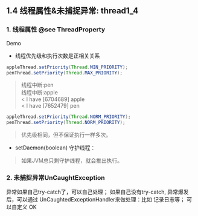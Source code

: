## 1.4 线程属性&未捕捉异常: thread1_4
### 1.  线程属性 @see ThreadProperty
Demo
- 线程优先级和执行次数是正相关关系
```java
appleThread.setPriority(Thread.MIN_PRIORITY);
penThread.setPriority(Thread.MAX_PRIORITY);
```
>线程中断:pen    
线程中断:apple    
>< I have [6704689] apple    
>< I have [7652479] pen    

```java
appleThread.setPriority(Thread.NORM_PRIORITY);
penThread.setPriority(Thread.NORM_PRIORITY);
```
>优先级相同，但不保证执行一样多次。  
- setDaemon(boolean) 守护线程：
>如果JVM总只剩守护线程，就会推出执行。

### 2.  未捕捉异常UnCaughtException
异常如果自己try-catch了，可以自己处理；
如果自己没有try-catch, 异常爆发后，可以通过 UnCaughtedExceptionHandler来做处理：比如 记录日志等；
可以自定义 
OK
